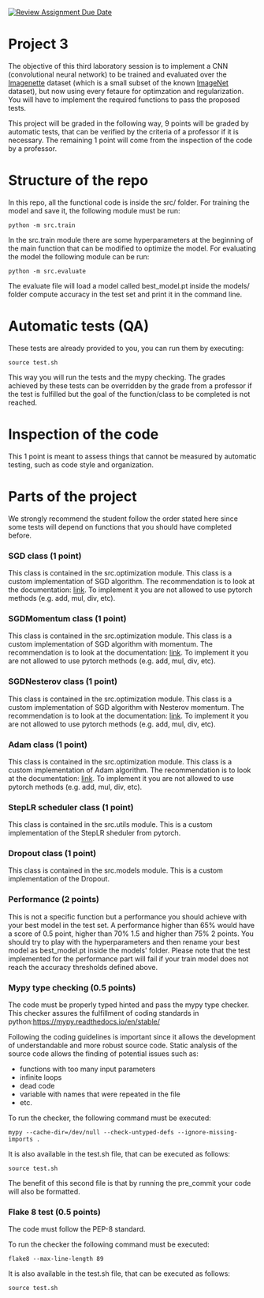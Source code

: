 [![Review Assignment Due Date](https://classroom.github.com/assets/deadline-readme-button-22041afd0340ce965d47ae6ef1cefeee28c7c493a6346c4f15d667ab976d596c.svg)](https://classroom.github.com/a/wkx20fda)
# Project 3

The objective of this third laboratory session is to implement a CNN (convolutional neural network) to be trained and evaluated over the [Imagenette](https://github.com/fastai/imagenette) dataset (which is a small subset of the known [ImageNet](https://www.image-net.org/) dataset), but now using every fetaure for optimzation and regularization. You will have to implement the required functions to pass the proposed tests.

This project will be graded in the following way, 9 points will be graded by automatic tests, that can be verified by the criteria of a professor if it is necessary. The remaining 1 point will come from the inspection of the code by a professor.

# Structure of the repo
In this repo, all the functional code is inside the src/ folder. For training the model and save it, the following module must be run:

    python -m src.train

In the src.train module there are some hyperparameters at the beginning of the main function that can be modified to optimize the model. For evaluating the model the following module can be run:

    python -m src.evaluate

The evaluate file will load a model called best_model.pt inside the models/ folder compute accuracy in the test set and print it in the command line. 


# Automatic tests (QA)
These tests are already provided to you, you can run them by executing:

    source test.sh

This way you will run the tests and the mypy checking. The grades achieved by these tests can be overridden by the grade from a professor if the test is fulfilled but the goal of the function/class to be completed is not reached.

# Inspection of the code

This 1 point is meant to assess things that cannot be measured by automatic testing, such as code style and organization.


# Parts of the project

We strongly recommend the student follow the order stated here since some tests will depend on functions that you should have completed before.

### SGD class (1 point)

This class is contained in the src.optimization module. This class is a custom implementation of SGD algorithm. The recommendation is to look at the documentation: [link](https://pytorch.org/docs/stable/generated/torch.optim.SGD.html). To implement it you are not allowed to use pytorch methods (e.g. add, mul, div, etc).

### SGDMomentum class (1 point)

This class is contained in the src.optimization module. This class is a custom implementation of SGD algorithm with momentum. The recommendation is to look at the documentation: [link](https://pytorch.org/docs/stable/generated/torch.optim.SGD.html). To implement it you are not allowed to use pytorch methods (e.g. add, mul, div, etc).

### SGDNesterov class (1 point)

This class is contained in the src.optimization module. This class is a custom implementation of SGD algorithm with Nesterov momentum. The recommendation is to look at the documentation: [link](https://pytorch.org/docs/stable/generated/torch.optim.SGD.html). To implement it you are not allowed to use pytorch methods (e.g. add, mul, div, etc).
### Adam class (1 point)

This class is contained in the src.optimization module. This class is a custom implementation of Adam algorithm. The recommendation is to look at the documentation: [link](https://pytorch.org/docs/stable/generated/torch.optim.Adam.html). To implement it you are not allowed to use pytorch methods (e.g. add, mul, div, etc).

### StepLR scheduler class (1 point)

This class is contained in the src.utils module. This is a custom implementation of the StepLR sheduler from pytorch.

### Dropout class (1 point)

This class is contained in the src.models module. This is a custom implementation of the Dropout. 


### Performance (2 points)

This is not a specific function but a performance you should achieve with your best model in the test set. A performance higher than 65% would have a score of 0.5 point, higher than 70% 1.5 and higher than 75% 2 points. You should try to play with the hyperparameters and then rename your best model as best_model.pt inside the models' folder. Please note that the test implemented for the performance part will fail if your train model does not reach the accuracy thresholds defined above.


### Mypy type checking (0.5 points)

The code must be properly typed hinted and pass the mypy type checker. This checker assures the fulfillment of coding standards in python:https://mypy.readthedocs.io/en/stable/

Following the coding guidelines is important since it allows the development of understandable and more robust source code. Static analysis of the source code allows the finding of potential issues such as:
- functions with too many input parameters
- infinite loops
- dead code
- variable with names that were repeated in the file
- etc.

To run the checker, the following command must be executed:

    mypy --cache-dir=/dev/null --check-untyped-defs --ignore-missing-imports .

It is also available in the test.sh file, that can be executed as follows:

    source test.sh

The benefit of this second file is that by running the pre_commit your code will also be formatted.

### Flake 8 test (0.5 points)

The code must follow the PEP-8 standard.

To run the checker the following command must be executed:

    flake8 --max-line-length 89

It is also available in the test.sh file, that can be executed as follows:

    source test.sh


